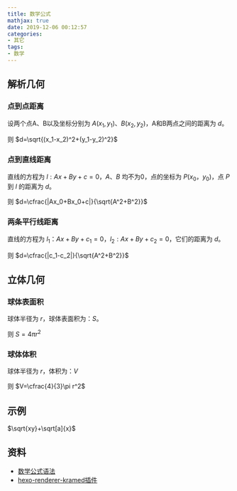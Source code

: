 ```yaml
---
title: 数学公式
mathjax: true
date: 2019-12-06 00:12:57
categories: 
- 其它
tags:
- 数学
---
```


## 解析几何

### 点到点距离

设两个点A、B以及坐标分别为 $A(x_1,y_1)、B(x_2,y_2)$，A和B两点之间的距离为 $d$。

则 $d=\sqrt{(x_1-x_2)^2+(y_1-y_2)^2}$

### 点到直线距离

直线的方程为 $l:Ax+By+c=0 ，A、B$ 均不为0，点的坐标为 $P(x_0，y_0)$，点 $P$ 到 $l$ 的距离为 $d$。

则 $d=\cfrac{|Ax_0+Bx_0+c|}{\sqrt{A^2+B^2}}$

### 两条平行线距离

直线的方程为 $l_1：Ax+By+c_1=0，l_2:Ax+By+c_2=0$，它们的距离为 $d$。

则 $d=\cfrac{|c_1-c_2|}{\sqrt{A^2+B^2}}$

## 立体几何

### 球体表面积

球体半径为 $r$，球体表面积为：$S$。

则 $S=4\pi r^2$

### 球体体积

球体半径为 $r$，体积为：$V$

则 $V=\cfrac{4}{3}\pi r^2$

## 示例

$\sqrt{xy}+\sqrt[a]{x}$

## 资料

- [数学公式语法](https://katex.org/docs/supported.html)
- [hexo-renderer-kramed插件](https://github.com/sun11/hexo-renderer-kramed)